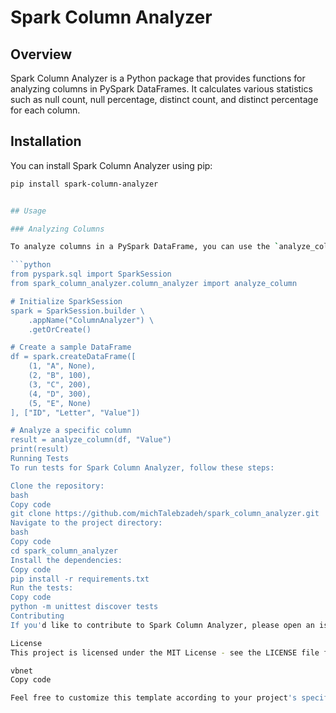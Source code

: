 
# Spark Column Analyzer

## Overview

Spark Column Analyzer is a Python package that provides functions for analyzing columns in PySpark DataFrames. It calculates various statistics such as null count, null percentage, distinct count, and distinct percentage for each column.

## Installation

You can install Spark Column Analyzer using pip:

```sh
pip install spark-column-analyzer


## Usage

### Analyzing Columns

To analyze columns in a PySpark DataFrame, you can use the `analyze_column` function provided by the package. Here's an example:

```python
from pyspark.sql import SparkSession
from spark_column_analyzer.column_analyzer import analyze_column

# Initialize SparkSession
spark = SparkSession.builder \
    .appName("ColumnAnalyzer") \
    .getOrCreate()

# Create a sample DataFrame
df = spark.createDataFrame([
    (1, "A", None),
    (2, "B", 100),
    (3, "C", 200),
    (4, "D", 300),
    (5, "E", None)
], ["ID", "Letter", "Value"])

# Analyze a specific column
result = analyze_column(df, "Value")
print(result)
Running Tests
To run tests for Spark Column Analyzer, follow these steps:

Clone the repository:
bash
Copy code
git clone https://github.com/michTalebzadeh/spark_column_analyzer.git
Navigate to the project directory:
bash
Copy code
cd spark_column_analyzer
Install the dependencies:
Copy code
pip install -r requirements.txt
Run the tests:
Copy code
python -m unittest discover tests
Contributing
If you'd like to contribute to Spark Column Analyzer, please open an issue or submit a pull request on GitHub.

License
This project is licensed under the MIT License - see the LICENSE file for details.

vbnet
Copy code

Feel free to customize this template according to your project's specific details and require